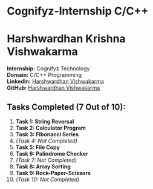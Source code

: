 # Cognifyz-Internship C/C++


# Harshwardhan Krishna Vishwakarma

**Internship:** Cognifyz Technology  
**Domain:** C/C++ Programming  
**LinkedIn:** [Harshwardhan Vishwakarma](https://www.linkedin.com/in/avyoraj/)  
**GitHub:** [Harshwardhan Vishwakarma](https://github.com/Avyoraj)

## Tasks Completed (7 Out of 10):

1. **Task 1: String Reversal**
2. **Task 2: Calculator Program**
3. **Task 3: Fibonacci Series**
4. *(Task 4: Not Completed)*
5. **Task 5: File Copy**
6. **Task 6: Palindrome Checker**
7. *(Task 7: Not Completed)*
8. **Task 8: Array Sorting**
9. **Task 9: Rock-Paper-Scissors**
10. *(Task 10: Not Completed)*

